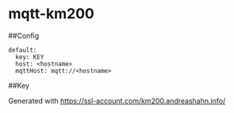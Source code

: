 # mqtt-km200

##Config

```
default:
  key: KEY
  host: <hostname>
  mqttHost: mqtt://<hostname>
```

##Key

Generated with https://ssl-account.com/km200.andreashahn.info/


